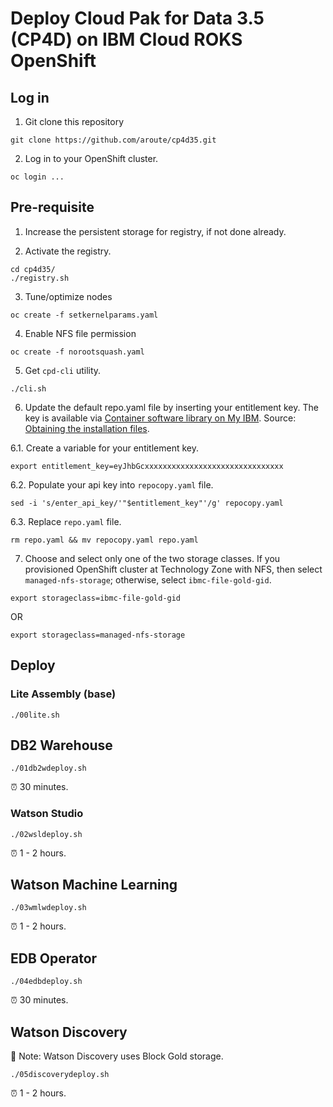 # Deploy Cloud Pak for Data 3.5 (CP4D) on IBM Cloud ROKS OpenShift

## Log in

1. Git clone this repository
```shell
git clone https://github.com/aroute/cp4d35.git
```

2. Log in to your OpenShift cluster.
```shell
oc login ...
```

## Pre-requisite

1. Increase the persistent storage for registry, if not done already.

2. Activate the registry.
```shell
cd cp4d35/
./registry.sh
```

3. Tune/optimize nodes 
```shell
oc create -f setkernelparams.yaml
```

4. Enable NFS file permission
```shell
oc create -f norootsquash.yaml
```

5. Get `cpd-cli` utility.
```shell
./cli.sh
```

6. Update the default repo.yaml file by inserting your entitlement key. The key is available via [Container software library on My IBM](https://myibm.ibm.com/products-services/containerlibrary). Source: [Obtaining the installation files](https://www.ibm.com/docs/en/cloud-paks/cp-data/3.5.0?topic=tasks-obtaining-installation-files).

6.1. Create a variable for your entitlement key.
```shell
export entitlement_key=eyJhbGcxxxxxxxxxxxxxxxxxxxxxxxxxxxxxxx
```

6.2. Populate your api key into `repocopy.yaml` file.
```shell
sed -i 's/enter_api_key/'"$entitlement_key"'/g' repocopy.yaml
```

6.3. Replace `repo.yaml` file.
```shell
rm repo.yaml && mv repocopy.yaml repo.yaml
```

7. Choose and select only one of the two storage classes. If you provisioned OpenShift cluster at Technology Zone with NFS, then select `managed-nfs-storage`; otherwise, select `ibmc-file-gold-gid`. 
```shell
export storageclass=ibmc-file-gold-gid
```
OR
```shell
export storageclass=managed-nfs-storage
```

## Deploy

### Lite Assembly (base)
```shell
./00lite.sh 
```

## DB2 Warehouse
```shell
./01db2wdeploy.sh
```
⏰ 30 minutes.

### Watson Studio
```shell
./02wsldeploy.sh
```
⏰ 1 - 2 hours.

## Watson Machine Learning
```shell
./03wmlwdeploy.sh
```
⏰ 1 - 2 hours.

## EDB Operator
```shell
./04edbdeploy.sh
```
⏰ 30 minutes.

## Watson Discovery

📌 Note: Watson Discovery uses Block Gold storage.

```shell
./05discoverydeploy.sh
```
⏰ 1 - 2 hours.


